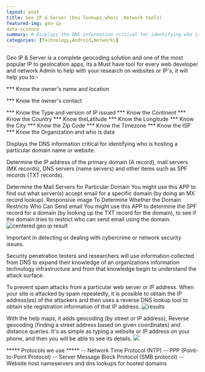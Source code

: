 ```yaml
---
layout: post
title: Geo IP & Server (Dns lookups,whois ,Network tools)
featured-img: geo-ip
data-science
summary: # Displays the DNS information critical for identifying who is hosting a particular domain name or website .
categories: [Technology,Android,Networks]
---
```


Geo IP & Server is a complete geocoding solution and one of the most popular IP to geolocation apps, its a Must have tool for every web developer and network Admin to help with your research on websites or IP's, it will help you to:-

*** Know the owner's name and location

*** Know the owner's contact

*** Know the Type and version of IP issued
*** Know the Continent
*** Know the Country
*** Know theLatitude
*** Know the Longitude
*** Know the City
*** Know the Zip Code
*** Know the Timezone
*** Know the ISP
*** Know the Organization and who is data

Displays the DNS information critical for identifying who is hosting a particular domain name or website.

Determine the IP address of the primary domain (A record), mail servers (MX records), DNS servers (name servers) and other items such as SPF records (TXT records).

Determine the Mail Servers for Particular Domain You might use this APP to find out what server(s) accept email for a specific domain (by doing an MX record lookup).
Responsive image To Determine Whether the Domain Restricts Who Can Send email You might use this APP to determine the SPF record for a domain (by looking up the TXT record for the domain), to see if the domain tries to restrict who can send email using the domain.
![centered geo ip result](https://blog.hamsoftug.com/assets/img/posts_contents/feature.png)

Important in detecting or dealing with cybercrime or network security issues.

Security penetration testers and researchers will use information collected from DNS to expand their knowledge of an organizations information technology infrastructure and from that knowledge begin to understand the attack surface.

To prevent spam attacks from a particular web server or IP address. When your site is attacked by spam repeatedly, it is possible to obtain the IP address(es) of the attackers and then uses a reverse DNS lookup tool to obtain site registration information of that IP address.
![results](https://blog.hamsoftug.com/assets/img/posts_contents/4.png)

With the help maps, it adds geocoding (by street or IP address),
Reverse geocoding (finding a street address based on given coordinates) and distance queries.
It's as simple as typing a website or IP address on your phone, and then you will be able to see its details.
![](https://blog.hamsoftug.com/assets/img/posts_contents/2.png)

***** Protocols we use.*****
-- Network Time Protocol (NTP)
-- PPP (Point-to-Point Protocol)
-- Server Message Block Protocol (SMB protocol)
-- Website host nameservers and dns lookups for hosted domains
